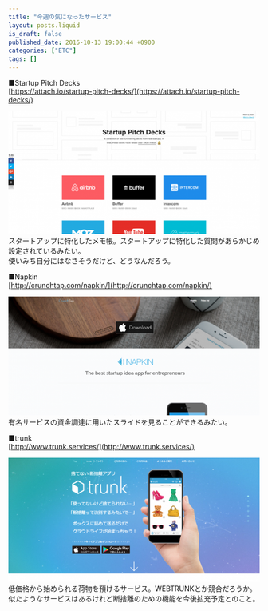 ```yaml
---
title: "今週の気になったサービス"
layout: posts.liquid
is_draft: false
published_date: 2016-10-13 19:00:44 +0900
categories: ["ETC"]
tags: []
---
```


■Startup Pitch Decks  
[https://attach.io/startup-pitch-decks/](https://attach.io/startup-pitch-decks/)

 <img class="in_article" src="/public/images/2017/09/28d9e-0riwgxghuatw5v-c9.png">スタートアップに特化したメモ帳。スタートアップに特化した質問があらかじめ設定されているみたい。  
使いみち自分にはなさそうだけど、どうなんだろう。

■Napkin  
[http://crunchtap.com/napkin/](http://crunchtap.com/napkin/)

 <img class="in_article" src="/public/images/2017/09/6585f-0qyukbhvuwyjp_otx.png">有名サービスの資金調達に用いたスライドを見ることができるみたい。

■trunk  
[http://www.trunk.services/](http://www.trunk.services/)

 <img class="in_article" src="/public/images/2017/09/b727f-0nen6zaawq68yjtye.png">低価格から始められる荷物を預けるサービス。WEBTRUNKとか競合だろうか。  
似たようなサービスはあるけれど断捨離のための機能を今後拡充予定とのこと。


